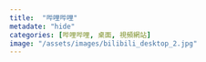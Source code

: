 ```yaml
---
title:  "哔哩哔哩"
metadate: "hide"
categories: [哔哩哔哩, 桌面, 視頻網站]
image: "/assets/images/bilibili_desktop_2.jpg"
---
```

